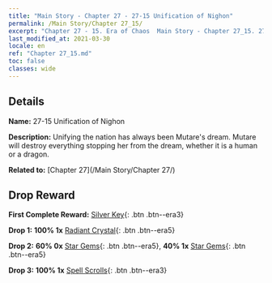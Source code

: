 ```yaml
---
title: "Main Story - Chapter 27 - 27-15 Unification of Nighon"
permalink: /Main Story/Chapter 27_15/
excerpt: "Chapter 27 - 15. Era of Chaos  Main Story - Chapter 27_15. 27-15 Unification of Nighon"
last_modified_at: 2021-03-30
locale: en
ref: "Chapter 27_15.md"
toc: false
classes: wide
---
```


## Details

 **Name:** 27-15 Unification of Nighon

 **Description:** Unifying the nation has always been Mutare's dream. Mutare will destroy everything stopping her from the dream, whether it is a human or a dragon.

 **Related to:** [Chapter 27](/Main Story/Chapter 27/)

## Drop Reward

 **First Complete Reward:** [Silver Key](/Items/con_693/){: .btn .btn--era3}

 **Drop 1:** **100% 1x** [Radiant Crystal](/Items/mat_101/){: .btn .btn--era5}

 **Drop 2:** **60% 0x** [Star Gems](/Items/mat_93/){: .btn .btn--era5}, **40% 1x** [Star Gems](/Items/mat_93/){: .btn .btn--era5}

 **Drop 3:** **100% 1x** [Spell Scrolls](/Items/con_694/){: .btn .btn--era3}

